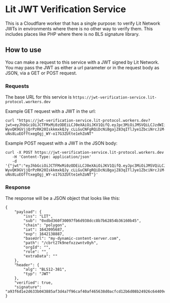 # Lit JWT Verification Service

This is a Cloudflare worker that has a single purpose: to verify Lit Network JWTs in environments where there is no other way to verify them. This includes places like PHP where there is no BLS signature library.

## How to use

You can make a request to this service with a JWT signed by Lit Network. You may pass the JWT as either a url parameter or in the request body as JSON, via a GET or POST request.

### Requests

The base URL for this service is `https://jwt-verification-service.lit-protocol.workers.dev`

Example GET request with a JWT in the url:

```
curl "https://jwt-verification-service.lit-protocol.workers.dev?jwt=eyJhbGciOiJCTFMxMi0zODEiLCJ0eXAiOiJKV1QifQ.eyJpc3MiOiJMSVQiLCJzdWIiOiIweGRiZDM2MGYzMDA5N2ZiNmQ5MzhkY2M4YjdiNjI4NTRiMzYxNjBiNDUiLCJjaGFpbiI6InBvbHlnb24iLCJpYXQiOjE2NDIwOTU2ODcsImV4cCI6MTY0MjEzODg4NywiYmFzZVVybCI6Im15LWR5bmFtaWMtY29udGVudC1zZXJ2ZXIuY29tIiwicGF0aCI6Ii9jYnJ0MjdrOW5lZnh6endudHYweWgiLCJvcmdJZCI6IiIsInJvbGUiOiIiLCJleHRyYURhdGEiOiIifQ.qT9tHi1jOwQ4ha89Sn-WyvQK9GVjjQrPzRK20IskkmxkQJy_cLLGuCNFgRQiDcNiBgajZ83qITlJye1ZbciNrcJiM-uNs8LuEOfftxegOgj_WY-o17G3ZUtte1ehZoNT"
```

Example POST request with a JWT in the JSON body:

```
curl -X POST https://jwt-verification-service.lit-protocol.workers.dev
   -H 'Content-Type: application/json'
   -d '{"jwt":"eyJhbGciOiJCTFMxMi0zODEiLCJ0eXAiOiJKV1QifQ.eyJpc3MiOiJMSVQiLCJzdWIiOiIweGRiZDM2MGYzMDA5N2ZiNmQ5MzhkY2M4YjdiNjI4NTRiMzYxNjBiNDUiLCJjaGFpbiI6InBvbHlnb24iLCJpYXQiOjE2NDIwOTU2ODcsImV4cCI6MTY0MjEzODg4NywiYmFzZVVybCI6Im15LWR5bmFtaWMtY29udGVudC1zZXJ2ZXIuY29tIiwicGF0aCI6Ii9jYnJ0MjdrOW5lZnh6endudHYweWgiLCJvcmdJZCI6IiIsInJvbGUiOiIiLCJleHRyYURhdGEiOiIifQ.qT9tHi1jOwQ4ha89Sn-WyvQK9GVjjQrPzRK20IskkmxkQJy_cLLGuCNFgRQiDcNiBgajZ83qITlJye1ZbciNrcJiM-uNs8LuEOfftxegOgj_WY-o17G3ZUtte1ehZoNT"}'
```

### Response

The response will be a JSON object that looks like this:

```
{
	"payload": {
		"iss": "LIT",
		"sub": "0xdbd360f30097fb6d938dcc8b7b62854b36160b45",
		"chain": "polygon",
		"iat": 1642095687,
		"exp": 1642138887,
		"baseUrl": "my-dynamic-content-server.com",
		"path": "/cbrt27k9nefxzzwntv0yh",
		"orgId": "",
		"role": "",
		"extraData": ""
	},
	"header": {
		"alg": "BLS12-381",
		"typ": "JWT"
	},
	"verified": true,
	"signature": "a93f6d1e2d633b043885af3d4a7f96caf40af465638d0acfcd12b6d08b24926c64409cbf70b2c6b823458114220dc3620606a367cdea213949c9ed596dc88dadc26233eb8db3c2ee10e7dfb717a03a08ff598fa8d7b1b7654b6d7b57a1668353"
}
```
